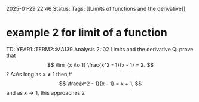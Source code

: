 2025-01-29 22:46
Status: 
Tags: [[Limits of functions and the derivative]]
# example 2 for limit of a function

TD: YEAR1::TERM2::MA139 Analysis 2::02 Limits and the derivative
Q: prove that $$
\lim_{x \to 1} \frac{x^2 - 1}{x - 1} = 2.
$$
?
A:As long as $x \neq 1$ then,#
$$
\frac{x^2 - 1}{x - 1} = x + 1,
$$
and as $x \to 1$, this approaches $2$
<!--ID: 1738191402485-->
